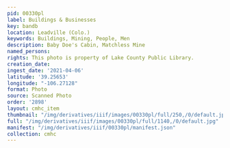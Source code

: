 ```yaml
---
pid: 00330pl
label: Buildings & Businesses
key: bandb
location: Leadville (Colo.)
keywords: Buildings, Mining, People, Men
description: Baby Doe's Cabin, Matchless Mine
named_persons: 
rights: This photo is property of Lake County Public Library.
creation_date: 
ingest_date: '2021-04-06'
latitude: '39.25653'
longitude: "-106.27128"
format: Photo
source: Scanned Photo
order: '2898'
layout: cmhc_item
thumbnail: "/img/derivatives/iiif/images/00330pl/full/250,/0/default.jpg"
full: "/img/derivatives/iiif/images/00330pl/full/1140,/0/default.jpg"
manifest: "/img/derivatives/iiif/00330pl/manifest.json"
collection: cmhc
---
```

